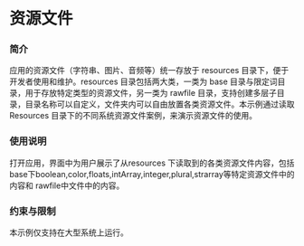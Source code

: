 # 资源文件

### 简介

应用的资源文件（字符串、图片、音频等）统一存放于 resources 目录下，便于开发者使用和维护。resources 目录包括两大类，一类为 base 目录与限定词目录，用于存放特定类型的资源文件，另一类为 rawfile 目录，支持创建多层子目录，目录名称可以自定义，文件夹内可以自由放置各类资源文件。本示例通过读取 Resources 目录下的不同系统资源文件案例，来演示资源文件的使用。

### 使用说明

打开应用，界面中为用户展示了从resources 下读取到的各类资源文件内容，包括base下boolean,color,floats,intArray,integer,plural,strarray等特定资源文件中的内容和 rawfile中文件中的内容。

### 约束与限制

本示例仅支持在大型系统上运行。
